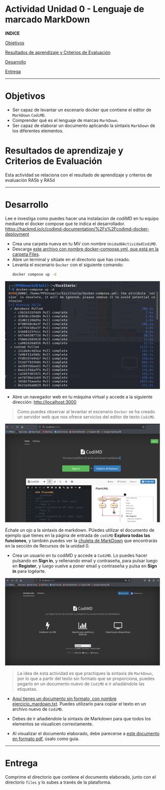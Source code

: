 # Actividad Unidad 0 - Lenguaje de marcado MarkDown

**INDICE**

[Objetivos](#objetivos)

[Resultados de aprendizaje y Criterios de Evaluación](#resultados-de-aprendizaje-y-criterios-de-evaluación)

[Desarrollo](#desarrollo)

[Entrega](#entrega)

---

# Objetivos

- Ser capaz de levantar un escenario docker que contiene el editor de `MarkDown` `CodiMD`.   
- Comprender qué es el lenguaje de marcas `MarkDown`.  
- Ser capaz de elaborar un documento aplicando la sintaxis `MarkDown` de los diferentes elementos.  

# Resultados de aprendizaje y Criterios de Evaluación

Esta actividad se relaciona con el resultado de aprendizaje y criterios de evaluación RA5b y RA5d

---
# Desarrollo

Lee e investiga como puedes hacer una instalacion de codiMD en tu equipo mediante el docker compose que te indica el desarrollador.
https://hackmd.io/c/codimd-documentation/%2Fs%2Fcodimd-docker-deployment

- Crea una carpeta nueva en tu MV con nombre `Unidad0ActividadCodiMD`.
- Descarga [este archivo con nombre docker-compose.yml, que está en la carpeta Files](Files/docker-compose.yml).
- Abre un terminal y sitúate en el directorio que has creado.
- Levanta el escenario `Docker` con  el siguiente comando:
    ```bash
    docker compose up -d
    ```

![](images/MD1.png)

- Abre un navegador web en tu máquina virtual y accede a la siguiente dirección: <http://localhost:3000>

> Como puedes observar al levantar el escenario `Docker` se ha creado un servidor web  que nos ofrece servicios del editor de texto `CodiMD`.

![](images/MD2.png)

Échale un ojo a la sintaxis de markdown. PUedes utilizar el documento de ejemplo que tienes en la página de entrada de `codiMD` **Explora todas las funciones**, y también puedes ver la [chuleta de MarkDown](ContenidosTeoricos/Markdown-Cheatsheet2.pdf) que encontrarás en la sección de Recursos de la unidad 0.

- Crea un usuario en tu codiMD y accede a `CodiMD`. Lo puedes hacer pulsando en **Sign in**, y rellenando email y contraseña, para pulsar luego en **Register**, y luego vuelve a poner email y contraseña y pulsa en **Sign in** para logéarte.

![](images/MD3.png)

> La idea de esta actividad es que practiques la sintaxis de `MarkDown`, por lo que a partir del texto sin formato que se proporciona, puedes pegarlo en un documento nuevo de `CodiMD` e ir añadiéndole las etiquetas.

- [Aquí tienes un documento sin formato, con nombre ejercicio_mardown.txt](Unidad0-Herramientas/Actividad-MarkDown/Files/ejercicio_markdown.txt). Puedes utilizarlo para copiar el texto en un archivo nuevo de `CodiMD`.  

- Debes de ir añadiéndole la sintaxis de Markdown para que todos los elementos se visualicen corrextamente.

- Al visualizar el documento elaborado, debe parecerse a [este documento en formato pdf](Files/ejercicio_markdown_pdf.pdf), úsalo como guía.  


---
# Entrega

Comprime el directorio que contiene el documento elaborado, junto con el directorio `files` y lo subes a través de la plataforma.


